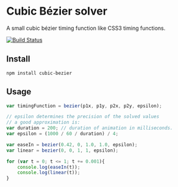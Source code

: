 Cubic Bézier solver
===================

A small cubic bézier timing function like CSS3 timing functions.

[![Build Status](https://secure.travis-ci.org/arian/LISP.js.png)](http://travis-ci.org/arian/cubic-bezier)

Install
-------

	npm install cubic-bezier

Usage
-----

``` js
var timingFunction = bezier(p1x, p1y, p2x, p2y, epsilon);

// epsilon determines the precision of the solved values
// a good approximation is:
var duration = 200; // duration of animation in milliseconds.
var epsilon = (1000 / 60 / duration) / 4;

var easeIn = bezier(0.42, 0, 1.0, 1.0, epsilon);
var linear = bezier(0, 0, 1, 1, epsilon);

for (var t = 0; t <= 1; t += 0.001){
	console.log(easeIn(t));
	console.log(linear(t));
}
```
